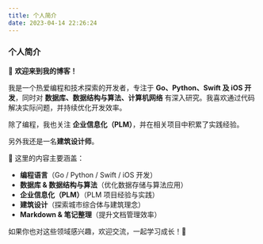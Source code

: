 ```yaml
---
title: 个人简介
date: 2023-04-14 22:26:24
---
```



### **个人简介**


👋 **欢迎来到我的博客！**


我是一个热爱编程和技术探索的开发者，专注于 **Go、Python、Swift 及 iOS 开发**，同时对 **数据库、数据结构与算法、计算机网络** 有深入研究。我喜欢通过代码解决实际问题，并持续优化开发效率。


除了编程，我也关注 **企业信息化（PLM）**，并在相关项目中积累了实践经验。

另外我还是一名**建筑设计师**。


📌 这里的内容主要涵盖：


- **编程语言**（Go / Python / Swift / iOS 开发）
- **数据库 & 数据结构与算法**（优化数据存储与算法应用）
- **企业信息化（PLM）**（PLM 项目经验与实践）
- **建筑设计**（探索城市综合体与建筑理念）
- **Markdown & 笔记整理**（提升文档管理效率）

如果你也对这些领域感兴趣，欢迎交流，一起学习成长！🚀
